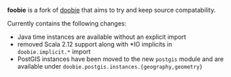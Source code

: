 
**foobie** is a fork of [doobie](https://github.com/tpolecat/doobie) that aims to try and keep source compatability.

Currently contains the following changes:
- Java time instances are available without an explicit import
- removed Scala 2.12 support along with *IO implicits in `doobie.implicit.*` import
- PostGIS instances have been moved to the new `postgis` module and are available under `doobie.postgis.instances.{geography,geometry}`
